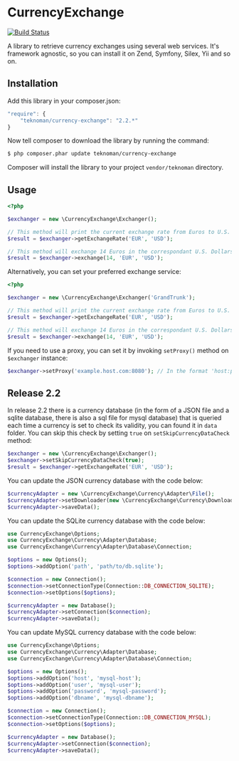 CurrencyExchange
=================
[![Build Status](https://travis-ci.org/teknoman/currency-exchange.svg?branch=master)](https://travis-ci.org/teknoman/currency-exchange)

A library to retrieve currency exchanges using several web services. It's framework agnostic, so you can install it on Zend, Symfony, Silex, Yii and so on.

## Installation
Add this library in your composer.json:

```js
"require": {
	"teknoman/currency-exchange": "2.2.*"
}
```

Now tell composer to download the library by running the command:

```bash
$ php composer.phar update teknoman/currency-exchange
```

Composer will install the library to your project `vendor/teknoman` directory.
## Usage
```php
<?php

$exchanger = new \CurrencyExchange\Exchanger();

// This method will print the current exchange rate from Euros to U.S. Dollars using default web service (YahooFinance)
$result = $exchanger->getExchangeRate('EUR', 'USD');

// This method will exchange 14 Euros in the correspondant U.S. Dollars, it uses the default exchange service (YahooFinance)
$result = $exchanger->exchange(14, 'EUR', 'USD');
```

Alternatively, you can set your preferred exchange service:
```php
<?php

$exchanger = new \CurrencyExchange\Exchanger('GrandTrunk');

// This method will print the current exchange rate from Euros to U.S. Dollars using GrandTrunk web service
$result = $exchanger->getExchangeRate('EUR', 'USD');

// This method will exchange 14 Euros in the correspondant U.S. Dollars using GrandTrunk web service
$result = $exchanger->exchange(14, 'EUR', 'USD');
```

If you need to use a proxy, you can set it by invoking `setProxy()` method on `$exchanger` instance:
```php
$exchanger->setProxy('example.host.com:8080'); // In the format 'host:port'
```
## Release 2.2
In release 2.2 there is a currency database (in the form of a JSON file and a sqlite database, there is also a sql file for mysql database) that is queried each time a currency is set to check its validity, you can found it in `data` folder. You can skip this check by setting `true` on `setSkipCurrencyDataCheck` method:
```php
$exchanger = new \CurrencyExchange\Exchanger();
$exchanger->setSkipCurrencyDataCheck(true);
$result = $exchanger->getExchangeRate('EUR', 'USD');
```
You can update the JSON currency database with the code below:
```php
$currencyAdapter = new \CurrencyExchange\Currency\Adapter\File();
$currencyAdapter->setDownloader(new \CurrencyExchange\Currency\Downloader());
$currencyAdapter->saveData();
```
You can update the SQLite currency database with the code below:
```php
use CurrencyExchange\Options;
use CurrencyExchange\Currency\Adapter\Database;
use CurrencyExchange\Currency\Adapter\Database\Connection;

$options = new Options();
$options->addOption('path', 'path/to/db.sqlite');

$connection = new Connection();
$connection->setConnectionType(Connection::DB_CONNECTION_SQLITE);
$connection->setOptions($options);

$currencyAdapter = new Database();
$currencyAdapter->setConnection($connection);
$currencyAdapter->saveData();
```
You can update MySQL currency database with the code below:
```php
use CurrencyExchange\Options;
use CurrencyExchange\Currency\Adapter\Database;
use CurrencyExchange\Currency\Adapter\Database\Connection;

$options = new Options();
$options->addOption('host', 'mysql-host');
$options->addOption('user', 'mysql-user');
$options->addOption('password', 'mysql-password');
$options->addOption('dbname', 'mysql-dbname');

$connection = new Connection();
$connection->setConnectionType(Connection::DB_CONNECTION_MYSQL);
$connection->setOptions($options);

$currencyAdapter = new Database();
$currencyAdapter->setConnection($connection);
$currencyAdapter->saveData();
```